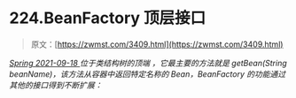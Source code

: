 <!--yml
category: 未分类
date: 0001-01-01 00:00:00
--->

# 224.BeanFactory 顶层接口

> 原文：[https://zwmst.com/3409.html](https://zwmst.com/3409.html)

   [ *Spring* ](https://zwmst.com/spring)*[ <time datetime="2021-09-18T14:37:52+08:00"> 2021-09-18 </time> ](https://zwmst.com/3409.html)  位于类结构树的顶端 ，它最主要的方法就是 getBean(String beanName)，该方法从容器中返回特定名称的 Bean，BeanFactory 的功能通过其他的接口得到不断扩展：*